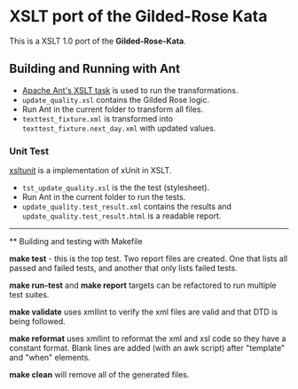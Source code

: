 # XSLT port of the Gilded-Rose Kata

This is a XSLT 1.0 port of the **Gilded-Rose-Kata**.

## Building and Running with Ant

* [Apache Ant's XSLT task](https://ant.apache.org/manual/Tasks/style.html) is used to run the transformations.
* `update_quality.xsl` contains the Gilded Rose logic.
* Run Ant in the current folder to transform all files.
* `texttest_fixture.xml` is transformed into `texttest_fixture.next_day.xml` with updated values.

### Unit Test

[xsltunit](http://xsltunit.org/) is a implementation of xUnit in XSLT.

* `tst_update_quality.xsl` is the the test (stylesheet).
* Run Ant in the current folder to run the tests.
* `update_quality.test_result.xml` contains the results and
  `update_quality.test_result.html` is a readable report.

----

** Building and testing with Makefile

**make test** - this is the top test. Two report files are
created. One that lists all passed and failed tests, and another that
only lists failed tests.

**make run-test** and **make report** targets can be refactored to run
multiple test suites.

**make validate** uses xmllint to verify the xml files are valid and
that DTD is being followed.

**make reformat** uses xmllint to reformat the xml and xsl code so
they have a constant format. Blank lines are added (with an awk
script) after "template" and "when" elements.

**make clean** will remove all of the generated files.
